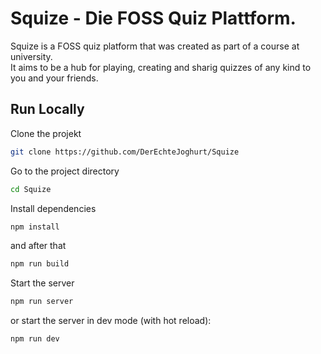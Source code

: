 
# Squize - Die FOSS Quiz Plattform.

Squize is a FOSS quiz platform that was created as part of a course at university.\
It aims to be a hub for playing, creating and sharig quizzes of any kind to you and your friends.
## Run Locally

Clone the projekt

```bash
git clone https://github.com/DerEchteJoghurt/Squize
```

Go to the project directory

```bash
cd Squize
```

Install dependencies

```bash
npm install
```
and after that
```bash
npm run build
```

Start the server

```bash
npm run server
```

or start the server in dev mode (with hot reload):

```bash
npm run dev
```
